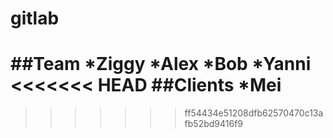 # gitlab
##Team
*Ziggy
*Alex
*Bob
*Yanni
<<<<<<< HEAD
##Clients
*Mei
=======


>>>>>>> ff54434e51208dfb62570470c13afb52bd9416f9
